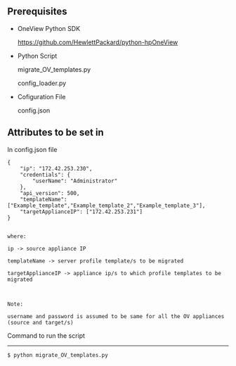 Prerequisites
-------------

- OneView Python SDK

  	https://github.com/HewlettPackard/python-hpOneView
  
- Python Script

  	migrate_OV_templates.py
	
  	config_loader.py
  
- Cofiguration File

  	config.json
  
Attributes to be set in  
------------------------

In config.json file
	
	{	
		"ip": "172.42.253.230",
		"credentials": {
			"userName": "Administrator"
		},
		"api_version": 500,
		"templateName": ["Example_template","Example_template_2","Example_template_3"],
		"targetApplianceIP": ["172.42.253.231"]
	}
	
	
	where:
	
	ip -> source appliance IP
	
	templateName -> server profile template/s to be migrated
	
	targetApplianceIP -> appliance ip/s to which profile templates to be migrated
	
	
	
	Note:
	
	username and password is assumed to be same for all the OV appliances (source and target/s)
		
		
Command to run the script

-------------------------


	$ python migrate_OV_templates.py
	
	
